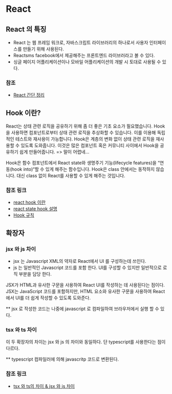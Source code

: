 # React



## React 의 특징

* React 는 웹 프레임 워크로, 자바스크립트 라이브러리의 하나로서 사용자 인터페이스를 만들기 위해 사용된다.
* Reactsms facebook에서 제공해주는 프론트엔드 라이브러라고 볼 수 있다.
* 싱글 페이지 어플리케이션이나 모바일 어플리케이션의 개발 시 토대로 사용될 수 있다.


### 참조
* [React 간단 정리](https://velog.io/@jini_eun/React-React.js%EB%9E%80-%EA%B0%84%EB%8B%A8-%EC%A0%95%EB%A6%AC)    

## Hook 이란?
React는 상태 관련 로직을 공유하기 위해 좀 더 좋은 기초 요소가 필요했습니다.
Hook을 사용하면 컴포넌트로부터 상태 관련 로직을 추상화할 수 있습니다. 이를 이용해 독립적인 테스트와 재사용이 가능합니다. Hook은 계층의 변화 없이 상태 관련 로직을 재사용할 수 있도록 도와줍니다. 이것은 많은 컴포넌트 혹은 커뮤니티 사이에서 Hook을 공유하기 쉽게 만들어줍니다.
=> 말이 어렵네...   

Hook은 함수 컴포넌트에서 React state와 생명주기 기능(lifecycle features)을 “연동(hook into)“할 수 있게 해주는 함수입니다. Hook은 class 안에서는 동작하지 않습니다. 대신 class 없이 React를 사용할 수 있게 해주는 것입니다.



### 참조 링크 
* [react hook 이란](https://ko.legacy.reactjs.org/docs/hooks-intro.html)   
* [react state hook 설명](https://ko.legacy.reactjs.org/docs/hooks-state.html)   
* [Hook 규칙](https://ko.legacy.reactjs.org/docs/hooks-rules.html)   



## 확장자

### jsx 와 js 차이
* jsx 는 Javascript XML의 약자로 React에서 UI 를 구성하는데 쓰인다. 
* js 는 일반적인 Javascript 코드를 포함 한다. UI를 구성할 수 있지만 일반적으로 로직 부분을 담당 한다.  

JSX가 HTML과 유사한 구문을 사용하여 React UI를 작성하는 데 사용된다는 점이다. JSX는 JavaScript 코드를 포함하지만, HTML 요소와 유사한 구문을 사용하여 React에서 UI를 더 쉽게 작성할 수 있도록 도와준다.

** jsx 로 작성한 코드는 나중에 javascript 로 컴파일하여 브라우저에서 실행 할 수 있다.

### tsx 와 ts 차이 
이 두 확장자의 차이는 jsx 와 js 의 차이와 동일하다. 단 typescript를 사용한다는 점이 다르다.

** typescript 컴파일러에 의해 javascritp 코드로 변환된다.

### 참조 링크
* [tsx 와 ts의 차이 & jsx 와 js 차이](https://subtlething.tistory.com/112)   
